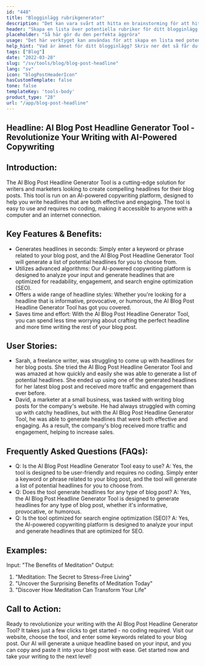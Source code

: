 ```yaml
---
id: "448"
title: "Blogginlägg rubrikgenerator"
description: "Det kan vara svårt att hitta en brainstorming för att hitta en bra rubrik till ditt blogginlägg. Det här verktyget hjälper dig att ta fram en lista med potentiella rubriker för ditt blogginlägg, baserat på det ämne du anger."
header: "Skapa en lista över potentiella rubriker för ditt blogginlägg."
placeholder: "Så här gör du den perfekta äggröra"
usage: "Det här verktyget kan användas för att skapa en lista med potentiella rubriker för ditt blogginlägg. Ange bara ett ämne så får du en lista med rubriker att välja mellan."
help_hint: "Vad är ämnet för ditt blogginlägg? Skriv ner det så får du en lista med rubriker att välja mellan."
tags: ["Blog"]
date: "2022-03-28"
slug: "/sv/tools/blog/blog-post-headline"
lang: "sv"
icon: "blogPostHeaderIcon"
hasCustomTemplate: false
tone: false
templateKey: 'tools-body'
product_type: "28"
url: "/app/blog-post-headline"
---
```

## Headline: AI Blog Post Headline Generator Tool - Revolutionize Your Writing with AI-Powered Copywriting

## Introduction:

The AI Blog Post Headline Generator Tool is a cutting-edge solution for writers and marketers looking to create compelling headlines for their blog posts. This tool is run on an AI-powered copywriting platform, designed to help you write headlines that are both effective and engaging. The tool is easy to use and requires no coding, making it accessible to anyone with a computer and an internet connection.

## Key Features & Benefits:

- Generates headlines in seconds: Simply enter a keyword or phrase related to your blog post, and the AI Blog Post Headline Generator Tool will generate a list of potential headlines for you to choose from.
- Utilizes advanced algorithms: Our AI-powered copywriting platform is designed to analyze your input and generate headlines that are optimized for readability, engagement, and search engine optimization (SEO).
- Offers a wide range of headline styles: Whether you're looking for a headline that is informative, provocative, or humorous, the AI Blog Post Headline Generator Tool has got you covered.
- Saves time and effort: With the AI Blog Post Headline Generator Tool, you can spend less time worrying about crafting the perfect headline and more time writing the rest of your blog post.

## User Stories:

- Sarah, a freelance writer, was struggling to come up with headlines for her blog posts. She tried the AI Blog Post Headline Generator Tool and was amazed at how quickly and easily she was able to generate a list of potential headlines. She ended up using one of the generated headlines for her latest blog post and received more traffic and engagement than ever before.
- David, a marketer at a small business, was tasked with writing blog posts for the company's website. He had always struggled with coming up with catchy headlines, but with the AI Blog Post Headline Generator Tool, he was able to generate headlines that were both effective and engaging. As a result, the company's blog received more traffic and engagement, helping to increase sales.

## Frequently Asked Questions (FAQs):

- Q: Is the AI Blog Post Headline Generator Tool easy to use? A: Yes, the tool is designed to be user-friendly and requires no coding. Simply enter a keyword or phrase related to your blog post, and the tool will generate a list of potential headlines for you to choose from.
- Q: Does the tool generate headlines for any type of blog post? A: Yes, the AI Blog Post Headline Generator Tool is designed to generate headlines for any type of blog post, whether it's informative, provocative, or humorous.
- Q: Is the tool optimized for search engine optimization (SEO)? A: Yes, the AI-powered copywriting platform is designed to analyze your input and generate headlines that are optimized for SEO.

## Examples:

Input: "The Benefits of Meditation" Output:

1. "Meditation: The Secret to Stress-Free Living"
2. "Uncover the Surprising Benefits of Meditation Today"
3. "Discover How Meditation Can Transform Your Life"

## Call to Action:

Ready to revolutionize your writing with the AI Blog Post Headline Generator Tool? It takes just a few clicks to get started - no coding required. Visit our website, choose the tool, and enter some keywords related to your blog post. Our AI will generate a unique headline based on your input, and you can copy and paste it into your blog post with ease. Get started now and take your writing to the next level!


